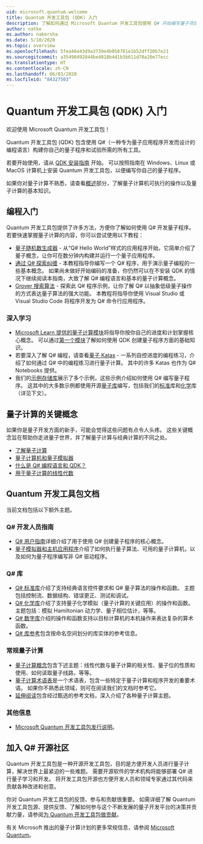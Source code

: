 ```yaml
---
uid: microsoft.quantum.welcome
title: Quantum 开发工具包 (QDK) 入门
description: 了解如何通过 Microsoft Quantum 开发工具包使用 Q# 开始编写量子项目程序。
author: natke
ms.author: nakersha
ms.date: 5/10/2020
ms.topic: overview
ms.openlocfilehash: 5fea46e43d9a3739e4b058781e1b52dff20b7e21
ms.sourcegitcommit: a35498492044be4018b4d1b3b611d70a20e77ecc
ms.translationtype: HT
ms.contentlocale: zh-CN
ms.lasthandoff: 06/03/2020
ms.locfileid: "84327503"
---
```

# <a name="get-started-with-the-quantum-development-kit-qdk"></a>Quantum 开发工具包 (QDK) 入门

欢迎使用 Microsoft Quantum 开发工具包！  

Quantum 开发工具包 (QDK) 包含使用 Q#（一种专为量子应用程序开发而设计的编程语言）构建你自己的量子程序和试验所需的所有工具。

若要开始使用，请从 [QDK 安装指南](xref:microsoft.quantum.install) 开始。
可以按照指南在 Windows、Linux 或 MacOS 计算机上安装 Quantum 开发工具包，以便编写你自己的量子程序。

如果你对量子计算不熟悉，请查看[概述](xref:microsoft.quantum.overview.introduction)部分，了解量子计算机可执行的操作以及量子计算的基本知识。

## <a name="get-started-programming"></a>编程入门

Quantum 开发工具包提供了许多方法，方便你了解如何使用 Q# 开发量子程序。
若要快速掌握量子计算的内容，你可以尝试使用以下教程：

* [量子随机数生成器](xref:microsoft.quantum.quickstarts.qrng) - 从“Q# Hello World”样式的应用程序开始，它简单介绍了量子概念，让你可在数分钟内构建并运行一个量子应用程序。
* [通过 Q# 探索纠缠](xref:microsoft.quantum.write-program) - 本教程指导你编写一个 Q# 程序，用于演示量子编程的一些基本概念。
    如果尚未做好开始编码的准备，你仍然可以在不安装 QDK 的情况下继续阅读本指南，大致了解 Q# 编程语言和基本的量子计算概念。
* [Grover 搜索算法](xref:microsoft.quantum.quickstarts.search) - 探索此 Q# 程序示例，让你了解 Q# 以抽象低级量子操作的方式表达量子算法的强大功能。
    本教程将指导你使用 Visual Studio 或 Visual Studio Code 将程序开发为 Q# 命令行应用程序。

### <a name="learning-further"></a>深入学习
* [Microsoft Learn 提供的量子计算模块](https://docs.microsoft.com/learn/browse/?term=quantum)将指导你按你自己的进度和计划掌握核心概念。 可以通过[第一个模块](https://docs.microsoft.com/learn/modules/qsharp-create-first-quantum-development-kit/)了解如何使用 QDK 创建量子程序方面的基础知识。
* 若要深入了解 Q# 编程，请查看[量子 Katas](https://github.com/Microsoft/QuantumKatas) - 一系列自控进度的编程练习，介绍了如何通过 Q# 中的编程练习进行量子计算。
    其中的许多 Katas 也作为 Q# Notebooks 提供。 
* 我们的[示例存储库](https://github.com/Microsoft/Quantum)展示了多个示例，这些示例介绍如何使用 Q# 编写量子程序。 这其中的大多数示例都使用开源[量子库](https://github.com/Microsoft/QuantumLibraries)编写，包括我们的[标准](xref:microsoft.quantum.libraries.standard.intro)库和[化学](xref:microsoft.quantum.chemistry.concepts.intro)库（详见下文）。

## <a name="key-concepts-for-quantum-computing"></a>量子计算的关键概念

如果你是量子开发方面的新手，可能会觉得这些问题有点令人头疼。 这些关键概念旨在帮助你走进量子世界，并了解量子计算与经典计算的不同之处。

* [了解量子计算](xref:microsoft.quantum.overview.understanding)
* [量子计算机和量子模拟器](xref:microsoft.quantum.overview.simulators)
* [什么是 Q# 编程语言和 QDK？](xref:microsoft.quantum.overview.q-sharp)
* [用于量子计算的线性代数](xref:microsoft.quantum.overview.algebra)

## <a name="quantum-development-kit-documentation"></a>Quantum 开发工具包文档

当前文档包括以下额外主题。

### <a name="q-developer-guides"></a>Q# 开发人员指南

* [Q# 用户指南](xref:microsoft.quantum.guide)详细介绍了用于使用 Q# 创建量子程序的核心概念。
* [量子模拟器和主机应用程序](xref:microsoft.quantum.machines)介绍了如何执行量子算法、可用的量子计算机，以及如何为量子程序编写非 Q# 驱动程序。

### <a name="q-libraries"></a>Q# 库

* [Q# 标准库](xref:microsoft.quantum.libraries.standard.intro)介绍了支持经典语言控件要求和 Q# 量子算法的操作和函数。 
    主题包括控制流、数据结构、错误更正、测试和调试。 
* [Q# 化学库](xref:microsoft.quantum.chemistry.concepts.intro)介绍了支持量子化学模拟（量子计算的关键应用）的操作和函数。 主题包括：模拟 Hamiltonian 动力学、量子相位估计，等等。
* [Q# 数字库](xref:microsoft.quantum.numerics.intro)介绍的操作和函数支持以目标计算机的本机操作来表达复杂的算术函数。
* [Q# 库参考](xref:microsoft.quantum.standardlibsintro)包含按命名空间划分的库实体的参考信息。

### <a name="general-quantum-computing"></a>常规量子计算

* [量子计算概念](xref:microsoft.quantum.concepts.intro)包含下述主题：线性代数与量子计算的相关性、量子位的性质和使用、如何读取量子线路，等等。
* [量子计算术语表](xref:microsoft.quantum.glossary)是一个术语表，包含一些特定于量子计算和程序开发的重要术语。
    如果你不熟悉此领域，则可在阅读我们的文档时参考它。
* [延伸阅读](xref:microsoft.quantum.more-information)包含经过甄选的参考文档，深入介绍了各种量子计算主题。

### <a name="additional-info"></a>其他信息

* [Microsoft Quantum 开发工具包发行说明](xref:microsoft.quantum.relnotes)。


## <a name="be-a-part-of-the-q-open-source-community"></a>加入 Q# 开源社区

Quantum 开发工具包是一种开源开发工具包，目的是方便开发人员进行量子计算，解决世界上最紧迫的一些难题。  需要开源软件的学术机构将能够部署 Q# 进行量子学习和开发。 将开发工具包开源也方便开发人员和领域专家通过其代码来贡献各种改进和创意。

你对 Quantum 开发工具包的反馈、参与和贡献很重要。  如需详细了解 Quantum 开发工具包源、提供反馈、了解如何参与这个不断发展的量子开发平台的决策并贡献力量，请参阅[为 Quantum 开发工具包做贡献](xref:microsoft.quantum.contributing)。

有关 Microsoft 推出的量子计算计划的更多常规信息，请参阅 [Microsoft Quantum](https://www.microsoft.com/en-us/quantum/)。
